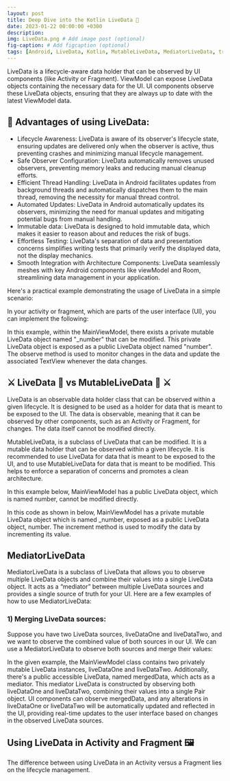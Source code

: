 ```yaml
---
layout: post
title: Deep Dive into the Kotlin LiveData 🥂
date: 2023-01-22 00:00:00 +0300
description:
img: LiveData.png # Add image post (optional)
fig-caption: # Add figcaption (optional)
tags: [Android, LiveData, Kotlin, MutableLiveData, MediatorLiveData, transformations] # add tag
---
```


LiveData is a lifecycle-aware data holder that can be observed by UI components (like Activity or Fragment).
ViewModel can expose LiveData objects containing the necessary data for the UI.
UI components observe these LiveData objects, ensuring that they are always up to date with the latest ViewModel data.

## 🍎 Advantages of using LiveData:

 * Lifecycle Awareness: LiveData is aware of its observer's lifecycle state, ensuring updates are delivered only when the observer is active, thus preventing crashes and minimizing manual lifecycle management.
 * Safe Observer Configuration: LiveData automatically removes unused observers, preventing memory leaks and reducing manual cleanup efforts.
 * Efficient Thread Handling: LiveData in Android facilitates updates from background threads and automatically dispatches them to the main thread, removing the necessity for manual thread control.
 * Automated Updates: LiveData in Android automatically updates its observers, minimizing the need for manual updates and mitigating potential bugs from manual handling.
 * Immutable data: LiveData is designed to hold immutable data, which makes it easier to reason about and reduces the risk of bugs.
 * Effortless Testing: LiveData's separation of data and presentation concerns simplifies writing tests that primarily verify the displayed data, not the display mechanics.
 * Smooth Integration with Architecture Components: LiveData seamlessly meshes with key Android components like viewModel and Room, streamlining data management in your application.

Here's a practical example demonstrating the usage of LiveData in a simple scenario:

<script src="https://gist.github.com/gungorhafize/e0e885e0c6cf3f9ad5fc6b130be13f7d.js"></script>

In your activity or fragment, which are parts of the user interface (UI), you can implement the following:

<script src="https://gist.github.com/gungorhafize/934a5b63e1bbbb5ca6ff577e24ff46e3.js"></script>

In this example, within the MainViewModel, there exists a private mutable LiveData object named "_number" that can be modified. 
This private LiveData object is exposed as a public LiveData object named "number". 
The observe method is used to monitor changes in the data and update the associated TextView whenever the data changes.

## ⚔️ LiveData 🍎 vs MutableLiveData 🍏 ⚔️

LiveData is an observable data holder class that can be observed within a given lifecycle.
It is designed to be used as a holder for data that is meant to be exposed to the UI.
The data is observable, meaning that it can be observed by other components, such as an Activity or Fragment, for changes.
The data itself cannot be modified directly. 

MutableLiveData, is a subclass of LiveData that can be modified. It is a mutable data holder that can be observed within a given lifecycle.
It is recommended to use LiveData for data that is meant to be exposed to the UI, and to use MutableLiveData for data that is meant to be modified.
This helps to enforce a separation of concerns and promotes a clean architecture.

In this example below, MainViewModel has a public LiveData object, which is named number, cannot be modified directly.
<script src="https://gist.github.com/gungorhafize/6fef12968c881995adbdcd772a686a3f.js"></script>

In this code as shown in below, MainViewModel has a private mutable LiveData object which is named _number, exposed as a public LiveData object, number.
The increment method is used to modify the data by incrementing its value.
<script src="https://gist.github.com/gungorhafize/94ee1a54e88757e8335ea7f735a31959.js"></script>

## MediatorLiveData
MediatorLiveData is a subclass of LiveData that allows you to observe multiple LiveData objects and combine their values into a single LiveData object.
It acts as a “mediator” between multiple LiveData sources and provides a single source of truth for your UI.
Here are a few examples of how to use MediatorLiveData:

### 1) Merging LiveData sources: 
Suppose you have two LiveData sources, liveDataOne and liveDataTwo, and we want to observe the combined value of both sources in our UI.
We can use a MediatorLiveData to observe both sources and merge their values:
<script src="https://gist.github.com/gungorhafize/1fca7deb87a06077e6423a3e46846346.js"></script>
In the given example, the MainViewModel class contains two privately mutable LiveData instances, liveDataOne and liveDataTwo.
Additionally, there's a public accessible LiveData, named mergedData, which acts as a mediator. This mediator LiveData is constructed by observing both liveDataOne and liveDataTwo, combining their values into a single Pair object.
UI components can observe mergedData, and any alterations in liveDataOne or liveDataTwo will be automatically updated and reflected in the UI, providing real-time updates to the user interface based on changes in the observed LiveData sources.
## Using LiveData in Activity and Fragment 🖼️

The difference between using LiveData in an Activity versus a Fragment lies on the lifecycle management.




